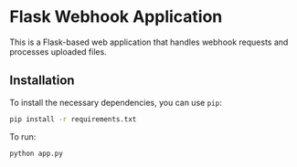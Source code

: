 # Flask Webhook Application

This is a Flask-based web application that handles webhook requests and processes uploaded files.

## Installation

To install the necessary dependencies, you can use `pip`:

```bash
pip install -r requirements.txt
```

To run:

```bash
python app.py
```
